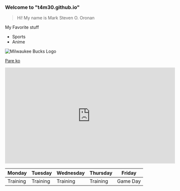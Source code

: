 ### Welcome to "t4m30.github.io"

>Hi! My name is Mark Steven O. Oronan

My Favorite stuff
- Sports
- Anime

![Milwaukee Bucks Logo](https://c4.wallpaperflare.com/wallpaper/269/331/589/basketball-milwaukee-bucks-logo-nba-hd-wallpaper-preview.jpg)


[Pare ko](https://www.youtube.com/redirect?event=video_description&redir_token=QUFFLUhqbGNaVDJSa0NxenZoQUlmS25fdGJ3VXNvdWFJZ3xBQ3Jtc0trbk81UjZLc2lWNEsxZFIyZWloTmxna1RzcDR2b3BGM3Y1bzhyd0c5R3NoUTZHd0M0UURxMkN0QjI5bkdUcWxJSVQ4Y0NQcjhLc00wMDIwdE5UdUZqOVFoSDQtWVhaNW1SN19nYkxFd2V0MXoyczczQQ&q=http%3A%2F%2Fvevo.ly%2FUfSwmr&v=DwiKy8cieW0)


<iframe width="560" height="315" src="https://www.youtube.com/embed/DwiKy8cieW0" title="YouTube video player" frameborder="0" allow="accelerometer; autoplay; clipboard-write; encrypted-media; gyroscope; picture-in-picture" allowfullscreen></iframe>

| Monday | Tuesday | Wednesday | Thursday | Friday |
| ----------- | ----------- | ----------- | ----------- | ----------- |
| Training | Training | Training | Training | Game Day |
